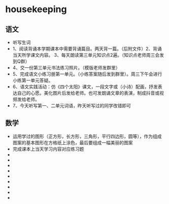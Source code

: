 # housekeeping

## 语文
* 听写生词
* 1、阅读背诵本学期课本中需要背诵篇目。两天背一篇。（后附文件）2、背诵当天所学课文内容。                                                       3、每天朗读第三单元知识点2遍。（知识点老师周三会发到Q群）
* 4、交一份第三单元书法练习照片。（模版老师发群里）
* 5、完成语文小练习册第一单元。（小练答案随后发到群里）。周三下午会进行小练第一单元答疑。
* 6、语文实践活动：仿《四个太阳》课文，一段文字或（小诗）配画，抒发表达自己的心愿。美化图片后发给老师。也可发朗诵文章的表演，制成抖音或视频发给老师。
* 7、今天听写第一、二单元词语，昨天听写过的同学改错即可


## 数学
* 运用学过的图形（正方形，长方形，三角形，平行四边形，圆等），作为组成图案的基本图形在方格纸上涂色，最后要组成一幅美丽的图案
* 完成课本上当天学习内容对应练习题
* 
* 
* 
* 
* 
* 
* 
* 
* 